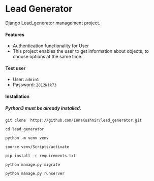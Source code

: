 # Lead Generator
Django Lead_generator management project.


 #### Features

* Authentication functionality for User
* This project enables the user to get information about objects, to choose options at the same time.

#### Test user

* User: `admin1`
* Password: `2812Nik73`


#### Installation
##### Python3 must be already installed.

```
git clone  https://github.com/InnaKushnir/lead_generator.git

cd lead_generator

python -m venv venv

source venv/Scripts/activate

pip install -r requirements.txt

python manage.py migrate

python manage.py runserver 